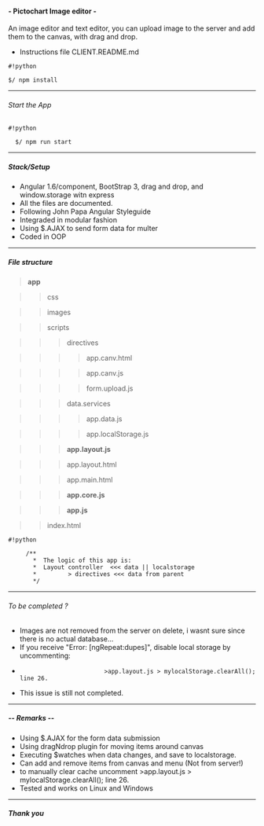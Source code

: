 #### - Pictochart Image editor -
An image editor and text editor, you can upload image to the server and add them to the canvas,
with drag and drop. 

* Instructions file CLIENT.README.md
```
#!python

$/ npm install 
```

***
###### Start the App

```
#!python

  $/ npm run start
```
      
***
##### Stack/Setup
* Angular 1.6/component, BootStrap 3, drag and drop, and window.storage witn express
* All the files are documented.
* Following John Papa Angular Styleguide
* Integraded in modular fashion
* Using $.AJAX to send form data for multer
* Coded in OOP
***

##### File structure

> **app**

>> css

>> images

>> scripts

>>> directives

>>>> app.canv.html

>>>> app.canv.js

>>>> form.upload.js

>>> data.services

>>>> app.data.js

>>>> app.localStorage.js

>>> **app.layout.js**

>>> app.layout.html

>>> app.main.html

>>> **app.core.js**

>>> **app.js**

>> index.html

```
#!python

     /**
       *  The logic of this app is:
       *  Layout controller  <<< data || localstorage
       *         > directives <<< data from parent
       */
```

***

###### To be completed ?
* Images are not removed from the server on delete, i wasnt sure since there is no actual database...
* If you receive "Error: [ngRepeat:dupes]", disable local storage by uncommenting:
*                             >app.layout.js > mylocalStorage.clearAll(); line 26.
* This issue is still not completed.
***


##### -- Remarks --
* Using $.AJAX for the form data submission
* Using dragNdrop plugin for moving items around canvas
* Executing $watches when data changes, and save to localstorage.
* Can add and remove items from canvas and menu (Not from server!)
* to manually clear cache uncomment >app.layout.js > mylocalStorage.clearAll(); line 26.
* Tested and works on Linux and Windows
***



##### Thank you